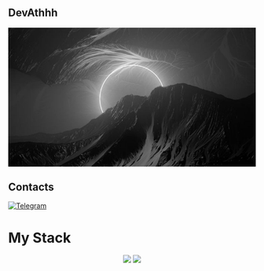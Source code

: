 ## DevAthhh

<img src="bg.jpg" align="center" border-radius="40px"/>

## Contacts
[![Telegram](https://img.shields.io/badge/-Telegram-2CA5E0?style=flat&logo=telegram&logoColor=white)](https://t.me/DevAthhh)

# My Stack
  <p align="center">
    <img src="https://skillicons.dev/icons?i=postgres,py,go,html&perline=7" />
    <img src="https://skillicons.dev/icons?i=docker,linux,vscode,postman,git,obsidian&perline=7" />
    <br>
  </p>
